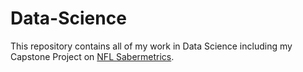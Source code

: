 # Data-Science
This repository contains all of my work in Data Science including my Capstone Project on [NFL Sabermetrics](https://github.com/SportsReiter12/Data-Science/tree/master/NFL%20Capstone%20Project).
